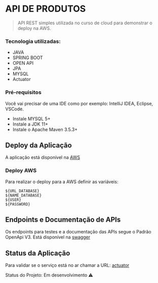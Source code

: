 # API DE PRODUTOS
> API REST simples utilizada no curso de cloud para demonstrar o deploy na AWS.

### Tecnologia utilizadas:
- JAVA
- SPRING BOOT
- OPEN API
- JPA
- MYSQL
- Actuator

### Pré-requisitos
Você vai precisar de uma IDE como por exemplo: IntelliJ IDEA, Eclipse, VSCode.
- Instale MYSQL 5+
- Instale a JDK 11+
- Instale o Apache Maven 3.5.3+


## Deploy da Aplicação

A aplicação está disponível na [AWS](http://apiproduto-env.eba-2wzud2pe.sa-east-1.elasticbeanstalk.com/)

### Deploy AWS

Para realizar o deploy para a AWS definir as variáveis:

```
${URL_DATABASE}
${NAME_DATABASE}
${USER}
${PASSWORD}
```

## Endpoints e Documentação de APIs

Os endpoints para testes e a documentação das APIs segue o Padrão OpenApi V3. Está disponível na [swagger](http://apiproduto-env.eba-2wzud2pe.sa-east-1.elasticbeanstalk.com/swagger-ui/index.html)

## Status da Aplicação

Para validar se o serviço está no ar chamar a URL: [actuator](http://apiproduto-env.eba-2wzud2pe.sa-east-1.elasticbeanstalk.com/actuator/health)


Status do Projeto: Em desenvolvimento :warning: